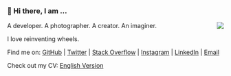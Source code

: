 ### 👋 Hi there, I am ...

<img align="right" src="https://github-readme-stats.vercel.app/api?username=imtsuki&show_icons=true&icon_color=0366d6&bg_color=ffffff&hide_title=true" />

A developer. A photographer. A creator. An imaginer.

I love reinventing wheels.

Find me on: [GitHub](https://github.com/imtsuki) | [Twitter](https://twitter.com/iimtsuki) | [Stack Overflow](https://stackoverflow.com/users/12045042/imtsuki) | [Instagram](https://www.instagram.com/iimtsuki/) | [LinkedIn](https://www.linkedin.com/in/jxqiu/) | [Email](mailto:me@qjx.app)

Check out my CV: [English Version](https://github.com/imtsuki/resume/blob/master/cv.pdf)

